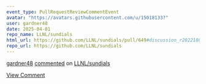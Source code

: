 ```yaml
---
event_type: PullRequestReviewCommentEvent
avatar: "https://avatars.githubusercontent.com/u/15018133?"
user: gardner48
date: 2025-04-01
repo_name: LLNL/sundials
html_url: https://github.com/LLNL/sundials/pull/649#discussion_r2022180167
repo_url: https://github.com/LLNL/sundials
---
```


<a href='https://github.com/gardner48' target='_blank'>gardner48</a> <a href='https://github.com/LLNL/sundials/pull/649#discussion_r2022180167' target='_blank'>commented</a> on <a href='https://github.com/LLNL/sundials' target='_blank'>LLNL/sundials</a>

<a href='https://github.com/LLNL/sundials/pull/649#discussion_r2022180167' target='_blank'>View Comment</a>